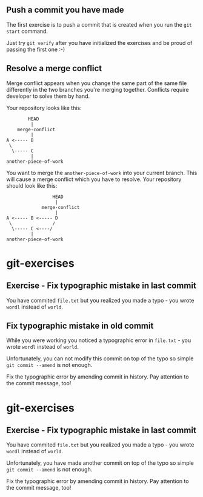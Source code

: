 ## Push a commit you have made

The first exercise is to push a commit that is created when you run the `git start` command.

Just try `git verify` after you have initialized the exercises and be proud of passing the first one :-)

## Resolve a merge conflict

Merge conflict appears when you change the same part of the same file differently 
in the two branches you're merging together. 
Conflicts require developer to solve them by hand.

Your repository looks like this:

            HEAD
             |
        merge-conflict
             |
    A <----- B
     \
      \----- C
             |
    another-piece-of-work
         
You want to merge the `another-piece-of-work` into your current branch. 
This will cause a merge conflict which you have to resolve. 
Your repository should look like this:

                     HEAD
                      |
                 merge-conflict
                      |
    A <----- B <----- D
     \               /
      \----- C <----/
             |
    another-piece-of-work
# git-exercises
## Exercise - Fix typographic mistake in last commit
You have commited `file.txt` but you realized you made a typo - you wrote `wordl` instead of `world`.
## Fix typographic mistake in old commit
While you were working you noticed a typographic error in `file.txt` - you wrote `wordl` instead of `world`.

Unfortunately, you can not modify this commit on top of the typo so simple `git commit --amend` is not enough.

Fix the typographic error by amending commit in history. Pay attention to the commit message, too!
# git-exercises
## Exercise - Fix typographic mistake in last commit
You have commited `file.txt` but you realized you made a typo - you wrote `wordl` instead of `world`.

Unfortunately, you have made another commit on top of the typo so simple `git commit --amend` is not enough.

Fix the typographic error by amending commit in history. Pay attention to the commit message, too!
